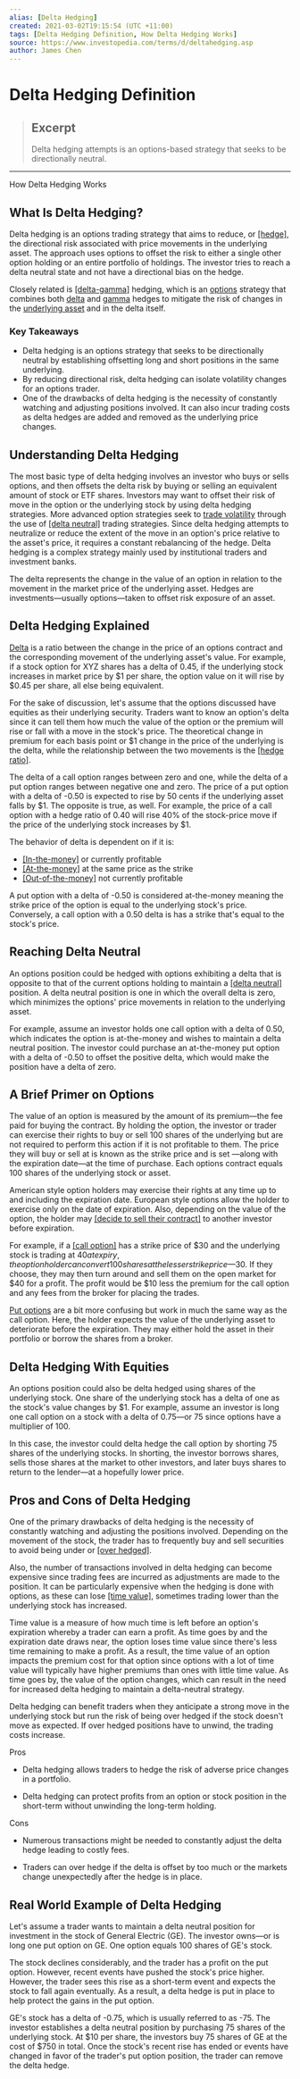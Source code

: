 ```yaml
---
alias: [Delta Hedging]
created: 2021-03-02T19:15:54 (UTC +11:00)
tags: [Delta Hedging Definition, How Delta Hedging Works]
source: https://www.investopedia.com/terms/d/deltahedging.asp
author: James Chen
---
```


# Delta Hedging Definition

> ## Excerpt
> Delta hedging attempts is an options-based strategy that seeks to be directionally neutral.

---

How Delta Hedging Works
## What Is Delta Hedging?

Delta hedging is an options trading strategy that aims to reduce, or [[hedge]](https://www.investopedia.com/terms/h/hedge.asp), the directional risk associated with price movements in the underlying asset. The approach uses options to offset the risk to either a single other option holding or an entire portfolio of holdings. The investor tries to reach a delta neutral state and not have a directional bias on the hedge.

Closely related is [[delta-gamma]](https://www.investopedia.com/terms/d/deltagamma-hedging.asp) hedging, which is an [options](https://www.investopedia.com/terms/o/option.asp) strategy that combines both [delta](https://www.investopedia.com/terms/d/delta.asp) and [gamma](https://www.investopedia.com/terms/g/gamma.asp) hedges to mitigate the risk of changes in the [underlying asset](https://www.investopedia.com/terms/u/underlying-asset.asp) and in the delta itself.

### Key Takeaways

-   Delta hedging is an options strategy that seeks to be directionally neutral by establishing offsetting long and short positions in the same underlying.
-   By reducing directional risk, delta hedging can isolate volatility changes for an options trader.
-   One of the drawbacks of delta hedging is the necessity of constantly watching and adjusting positions involved. It can also incur trading costs as delta hedges are added and removed as the underlying price changes.

## Understanding Delta Hedging

The most basic type of delta hedging involves an investor who buys or sells options, and then offsets the delta risk by buying or selling an equivalent amount of stock or ETF shares. Investors may want to offset their risk of move in the option or the underlying stock by using delta hedging strategies. More advanced option strategies seek to [trade volatility](https://www.investopedia.com/articles/active-trading/032515/trading-volatility-dont-trade-stocks-trade-options.asp) through the use of [[delta neutral]](https://www.investopedia.com/terms/d/deltaneutral.asp) trading strategies. Since delta hedging attempts to neutralize or reduce the extent of the move in an option's price relative to the asset's price, it requires a constant rebalancing of the hedge. Delta hedging is a complex strategy mainly used by institutional traders and investment banks.

The delta represents the change in the value of an option in relation to the movement in the market price of the underlying asset. Hedges are investments—usually options—taken to offset risk exposure of an asset.

## Delta Hedging Explained

[Delta](https://www.investopedia.com/terms/d/delta.asp) is a ratio between the change in the price of an options contract and the corresponding movement of the underlying asset's value. For example, if a stock option for XYZ shares has a delta of 0.45, if the underlying stock increases in market price by $1 per share, the option value on it will rise by $0.45 per share, all else being equivalent.

For the sake of discussion, let's assume that the options discussed have equities as their underlying security. Traders want to know an option's delta since it can tell them how much the value of the option or the premium will rise or fall with a move in the stock's price. The theoretical change in premium for each basis point or $1 change in the price of the underlying is the delta, while the relationship between the two movements is the [[hedge ratio]](https://www.investopedia.com/terms/h/hedgeratio.asp).

The delta of a call option ranges between zero and one, while the delta of a put option ranges between negative one and zero. The price of a put option with a delta of -0.50 is expected to rise by 50 cents if the underlying asset falls by $1. The opposite is true, as well. For example, the price of a call option with a hedge ratio of 0.40 will rise 40% of the stock-price move if the price of the underlying stock increases by $1.

The behavior of delta is dependent on if it is:

-   [[In-the-money]](https://www.investopedia.com/terms/i/inthemoney.asp) or currently profitable
-   [[At-the-money]](https://www.investopedia.com/terms/a/atthemoney.asp) at the same price as the strike
-   [[Out-of-the-money]](https://www.investopedia.com/terms/o/outofthemoney.asp) not currently profitable

A put option with a delta of -0.50 is considered at-the-money meaning the strike price of the option is equal to the underlying stock's price. Conversely, a call option with a 0.50 delta is has a strike that's equal to the stock's price.

## Reaching Delta Neutral

An options position could be hedged with options exhibiting a delta that is opposite to that of the current options holding to maintain a [[delta neutral]](https://www.investopedia.com/terms/d/deltaneutral.asp) position. A delta neutral position is one in which the overall delta is zero, which minimizes the options' price movements in relation to the underlying asset.

For example, assume an investor holds one call option with a delta of 0.50, which indicates the option is at-the-money and wishes to maintain a delta neutral position. The investor could purchase an at-the-money put option with a delta of -0.50 to offset the positive delta, which would make the position have a delta of zero.

## A Brief Primer on Options

The value of an option is measured by the amount of its premium—the fee paid for buying the contract. By holding the option, the investor or trader can exercise their rights to buy or sell 100 shares of the underlying but are not required to perform this action if it is not profitable to them. The price they will buy or sell at is known as the strike price and is set —along with the expiration date—at the time of purchase. Each options contract equals 100 shares of the underlying stock or asset.

American style option holders may exercise their rights at any time up to and including the expiration date. European style options allow the holder to exercise only on the date of expiration. Also, depending on the value of the option, the holder may [[decide to sell their contract]](https://www.investopedia.com/articles/optioninvestor/09/selling-options.asp) to another investor before expiration.

For example, if a [[call option]](https://www.investopedia.com/terms/c/calloption.asp) has a strike price of $30 and the underlying stock is trading at $40 at expiry, the option holder can convert 100 shares at the lesser strike price—$30. If they choose, they may then turn around and sell them on the open market for $40 for a profit. The profit would be $10 less the premium for the call option and any fees from the broker for placing the trades.

[Put options](https://www.investopedia.com/terms/p/putoption.asp) are a bit more confusing but work in much the same way as the call option. Here, the holder expects the value of the underlying asset to deteriorate before the expiration. They may either hold the asset in their portfolio or borrow the shares from a broker.

## Delta Hedging With Equities

An options position could also be delta hedged using shares of the underlying stock. One share of the underlying stock has a delta of one as the stock's value changes by $1. For example, assume an investor is long one call option on a stock with a delta of 0.75—or 75 since options have a multiplier of 100.

In this case, the investor could delta hedge the call option by shorting 75 shares of the underlying stocks. In shorting, the investor borrows shares, sells those shares at the market to other investors, and later buys shares to return to the lender—at a hopefully lower price.

## Pros and Cons of Delta Hedging

One of the primary drawbacks of delta hedging is the necessity of constantly watching and adjusting the positions involved. Depending on the movement of the stock, the trader has to frequently buy and sell securities to avoid being under or [[over hedged]](https://www.investopedia.com/terms/o/overhedging.asp).

Also, the number of transactions involved in delta hedging can become expensive since trading fees are incurred as adjustments are made to the position. It can be particularly expensive when the hedging is done with options, as these can lose [[time value]](https://www.investopedia.com/terms/t/timevalue.asp), sometimes trading lower than the underlying stock has increased.

Time value is a measure of how much time is left before an option's expiration whereby a trader can earn a profit. As time goes by and the expiration date draws near, the option loses time value since there's less time remaining to make a profit. As a result, the time value of an option impacts the premium cost for that option since options with a lot of time value will typically have higher premiums than ones with little time value. As time goes by, the value of the option changes, which can result in the need for increased delta hedging to maintain a delta-neutral strategy.

Delta hedging can benefit traders when they anticipate a strong move in the underlying stock but run the risk of being over hedged if the stock doesn't move as expected. If over hedged positions have to unwind, the trading costs increase.

Pros

-   Delta hedging allows traders to hedge the risk of adverse price changes in a portfolio.
    
-   Delta hedging can protect profits from an option or stock position in the short-term without unwinding the long-term holding.
    

Cons

-   Numerous transactions might be needed to constantly adjust the delta hedge leading to costly fees.
    
-   Traders can over hedge if the delta is offset by too much or the markets change unexpectedly after the hedge is in place.
    

## Real World Example of Delta Hedging

Let's assume a trader wants to maintain a delta neutral position for investment in the stock of General Electric (GE). The investor owns—or is long one put option on GE. One option equals 100 shares of GE's stock.

The stock declines considerably, and the trader has a profit on the put option. However, recent events have pushed the stock's price higher. However, the trader sees this rise as a short-term event and expects the stock to fall again eventually. As a result, a delta hedge is put in place to help protect the gains in the put option.

GE's stock has a delta of -0.75, which is usually referred to as -75. The investor establishes a delta neutral position by purchasing 75 shares of the underlying stock. At $10 per share, the investors buy 75 shares of GE at the cost of $750 in total. Once the stock's recent rise has ended or events have changed in favor of the trader's put option position, the trader can remove the delta hedge.
